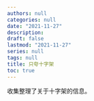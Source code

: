 ```yaml
---
authors: null
categories: null
date: "2021-11-27"
description: 
draft: false
lastmod: "2021-11-27"
series: null
tags: null
title: 只夸十字架
toc: true
---
```


收集整理了关于十字架的信息。
